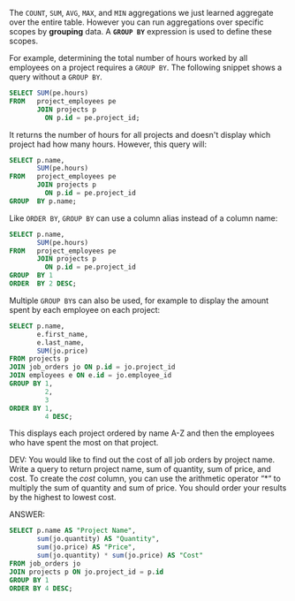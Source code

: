The `COUNT`, `SUM`, `AVG`, `MAX`, and `MIN` aggregations we just learned aggregate over the entire table. However you can run aggregations over specific scopes by **grouping** data. A **`GROUP BY`** expression is used to define these scopes.

For example, determining the total number of hours worked by all employees on a project requires a `GROUP BY`. The following snippet shows a query without a `GROUP BY`. 

```sql
SELECT SUM(pe.hours)
FROM   project_employees pe
       JOIN projects p
         ON p.id = pe.project_id; 
```

It returns the number of hours for all projects and doesn't display which project had how many hours. However, this query will:

```sql
SELECT p.name,
       SUM(pe.hours)
FROM   project_employees pe
       JOIN projects p
         ON p.id = pe.project_id
GROUP  BY p.name; 
```

Like `ORDER BY`, `GROUP BY` can use a column alias instead of a column name:

```sql
SELECT p.name,
       SUM(pe.hours)
FROM   project_employees pe
       JOIN projects p
         ON p.id = pe.project_id
GROUP  BY 1
ORDER  BY 2 DESC; 
```

Multiple `GROUP BY`s can also be used, for example to display the amount spent by each employee on each project:

```sql
SELECT p.name,
       e.first_name,
       e.last_name,
       SUM(jo.price)
FROM projects p
JOIN job_orders jo ON p.id = jo.project_id
JOIN employees e ON e.id = jo.employee_id
GROUP BY 1,
         2,
         3
ORDER BY 1,
         4 DESC;
```

This displays each project ordered by name A-Z and then the employees who have spent the most on that project.

DEV: You would like to find out the cost of all job orders by project name. Write a query to return project name, sum of quantity, sum of price, and cost. To create the *cost* column, you can use the arithmetic operator “*“ to multiply the sum of quantity and sum of price. You should order your results by the highest to lowest cost.

ANSWER: 

```sql
SELECT p.name AS "Project Name", 
       sum(jo.quantity) AS "Quantity",
       sum(jo.price) AS "Price",
       sum(jo.quantity) * sum(jo.price) AS "Cost"
FROM job_orders jo
JOIN projects p ON jo.project_id = p.id
GROUP BY 1
ORDER BY 4 DESC;
```

